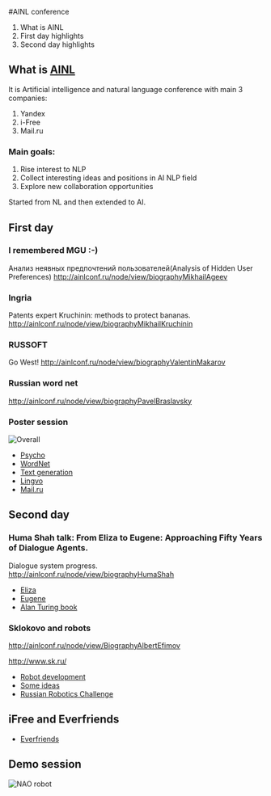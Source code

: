 #AINL conference

1. What is AINL
1. First day highlights
1. Second day highlights

## What is [AINL](http://ainlconf.ru/)

It is Artificial intelligence and natural language conference with main 3 companies:

 1. Yandex
 1. i-Free
 1. Mail.ru
 
### Main goals: 
 
 1. Rise interest to NLP
 1. Collect interesting ideas and positions in AI NLP field
 1. Explore new collaboration opportunities
 
 Started from NL and then extended to AI.
 
## First day
 
### I remembered MGU :-)
Анализ неявных предпочтений пользователей(Analysis of Hidden User Preferences)
http://ainlconf.ru/node/view/biographyMikhailAgeev
 
### Ingria
Patents expert Kruchinin: methods to protect bananas. 
http://ainlconf.ru/node/view/biographyMikhailKruchinin

### RUSSOFT
Go West!
http://ainlconf.ru/node/view/biographyValentinMakarov

### Russian word net
http://ainlconf.ru/node/view/biographyPavelBraslavsky

### Poster session
![Overall](http://ainlconf.ru/images/photo/51e5e83074b0aa130b4dfca5ae03fb53.JPG)

 * [Psycho](https://github.com/max-talanov/1/blob/master/ainl/psycho.png)
 * [WordNet](https://github.com/max-talanov/1/blob/master/ainl/wordnet_ru.png)
 * [Text generation](https://github.com/max-talanov/1/blob/master/ainl/text_generation.png)
 * [Lingvo](https://github.com/max-talanov/1/blob/master/ainl/lingvo.png)
 * [Mail.ru](https://github.com/max-talanov/1/blob/master/ainl/lia.png)

## Second day

### Huma Shah talk: From Eliza to Eugene: Approaching Fifty Years of Dialogue Agents.

Dialogue system progress.
http://ainlconf.ru/node/view/biographyHumaShah

 * [Eliza](https://github.com/max-talanov/1/blob/master/ainl/Huma_1.png)
 * [Eugene](https://github.com/max-talanov/1/blob/master/ainl/Huma_2.png)
 * [Alan Turing book](https://github.com/max-talanov/1/blob/master/ainl/Huma_3.png)

### Sklokovo and robots
http://ainlconf.ru/node/view/BiographyAlbertEfimov

http://www.sk.ru/

 * [Robot development](https://github.com/max-talanov/1/blob/master/ainl/Skol_1.png)
 * [Some ideas](https://github.com/max-talanov/1/blob/master/ainl/Skol_2.png)
 * [Russian Robotics Challenge](https://github.com/max-talanov/1/blob/master/ainl/Skol_3.png)

## iFree and Everfriends

 * [Everfriends](https://github.com/max-talanov/1/blob/master/ainl/iFree.png)

## Demo session

![NAO robot](http://ainlconf.ru/images/photo/d69fb419e7973d5294431e54faaaffc4.JPG)                  